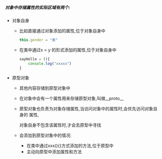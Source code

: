 

##### 对象中存储属性的实际区域有两个:

- 对象自身

  - 比如直接通过对象添加的属性,位于对象自身中

    ```js
    this.gender = "男"
    ```

  - 在类中通过x = y 的形式添加的属性,位于对象自身中

    ```js
    sayHello = (){
    	console.log("xxxxx")
    }
    ```

    

- 原型对象

  - 其他内容存储到原型对象中

  - 在对象中会有一个属性用来存储原型对象,叫做__proto__

  - 原型对象也负责为对象存储属性,当访问对象中的属性时,会优先访问对象自身的 属性,

    对象自身不包含该属性时,才会去原型中寻找

  - 会添加到原型对象中的情况:

    - 在类中通过xxx(){}方式添加的方法,位于原型中
    - 主动向原型中添加属性和方法